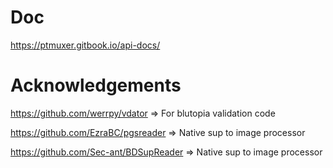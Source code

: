 # Doc

https://ptmuxer.gitbook.io/api-docs/

# Acknowledgements
https://github.com/werrpy/vdator => For blutopia validation code

https://github.com/EzraBC/pgsreader => Native sup to image processor

https://github.com/Sec-ant/BDSupReader => Native sup to image processor


